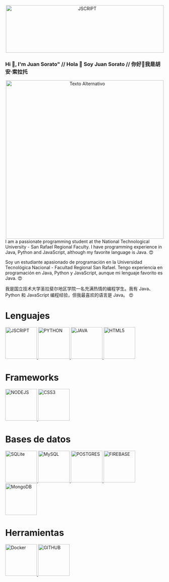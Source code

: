 <div align="center">
            <img src="https://nanocad.com/local/templates/europe/assets/img/bg/1/Developer.png" alt="JSCRIPT" width="500" height="150"/>
        </div>

### Hi 👋, I'm Juan Sorato" // Hola 👋 Soy Juan Sorato // 你好👋我是胡安·索拉托
<div align="center">
  <img src="https://media.giphy.com/media/8TkagzJHXLWmI/giphy.gif" width="500" alt="Texto Alternativo">
</div>
I am a passionate programming student at the National Technological University - San Rafael Regional Faculty. I have programming experience in Java, Python and JavaScript, although my favorite language is Java. 😍

Soy un estudiante apasionado de programación en la Universidad Tecnológica Nacional - Facultad Regional San Rafael. Tengo experiencia en programación en Java, Python y JavaScript, aunque mi lenguaje favorito es Java. 😍

我是国立技术大学圣拉斐尔地区学院一名充满热情的编程学生。我有 Java、Python 和 JavaScript 编程经验，但我最喜欢的语言是 Java。 😍

<h1> Lenguajes </h1>
<a href="https://lenguajejs.com/javascript/" target="_blank" rel="noreferrer">
            <img src="https://cdn.icon-icons.com/icons2/2107/PNG/512/file_type_js_official_icon_130509.png" alt="JSCRIPT" width="100" height="100"/>
        </a>
        <a href="https://www.python.org/" target="_blank" rel="noreferrer">
            <img src="https://cdn.icon-icons.com/icons2/1381/PNG/512/python_94570.png" alt="PYTHON" width="100" height="100"/>
        </a>
         <a href="https://www.java.com/es/" target="_blank" rel="noreferrer">
            <img src="https://cdn.icon-icons.com/icons2/2415/PNG/512/java_original_wordmark_logo_icon_146459.png" alt="JAVA" width="100" height="100"/>
        </a>
        <a href="https://www.java.com/es/" target="_blank" rel="noreferrer">
            <img src="https://cdn.icon-icons.com/icons2/1488/PNG/512/5352-html5_102567.png" alt="HTML5" width="100" height="100"/>
        </a>
    <h1>Frameworks</h1>
    <a href="https://lenguajejs.com/javascript/" target="_blank" rel="noreferrer">
            <img src="https://cdn.icon-icons.com/icons2/2415/PNG/512/nodejs_plain_logo_icon_146409.png" alt="NODEJS" width="100" height="100"/>
        </a>
        <a href="https://lenguajejs.com/javascript/" target="_blank" rel="noreferrer">
            <img src="https://cdn.icon-icons.com/icons2/844/PNG/512/CSS3_icon-icons.com_67069.png" alt="CSS3" width="100" height="100"/>
        </a>
      <h1>Bases de datos</h1>
      <a href="https://lenguajejs.com/javascript/" target="_blank" rel="noreferrer">
            <img src="https://cdn.icon-icons.com/icons2/2699/PNG/512/sqlite_logo_icon_169724.png" alt="SQLite" width="100" height="100"/>
        </a>
        <a href="https://lenguajejs.com/javascript/" target="_blank" rel="noreferrer">
            <img src="https://cdn.icon-icons.com/icons2/2415/PNG/512/mysql_original_wordmark_logo_icon_146417.png" alt="MySQL" width="100" height="100"/>
        </a>
        <a href="https://lenguajejs.com/javascript/" target="_blank" rel="noreferrer">
            <img src="https://cdn.icon-icons.com/icons2/2667/PNG/512/folder_postgres_icon_161286.png" alt="POSTGRES" width="100" height="100"/>
        </a>
        <a href="https://lenguajejs.com/javascript/" target="_blank" rel="noreferrer">
            <img src="https://cdn.icon-icons.com/icons2/2699/PNG/512/firebase_logo_icon_171157.png" alt="FIREBASE" width="100" height="100"/>
        </a>
         <a href="https://lenguajejs.com/javascript/" target="_blank" rel="noreferrer">
            <img src="https://cdn.icon-icons.com/icons2/2415/PNG/512/mongodb_original_wordmark_logo_icon_146425.png" alt="MongoDB" width="100" height="100"/>
        </a>
        <h1> Herramientas</h1>
   <a href="https://lenguajejs.com/javascript/" target="_blank" rel="noreferrer">
            <img src="https://cdn.icon-icons.com/icons2/2415/PNG/512/docker_original_wordmark_logo_icon_146557.png" alt="Docker" width="100" height="100"/>
        </a>
<a href="https://lenguajejs.com/javascript/" target="_blank" rel="noreferrer">
            <img src="https://cdn.icon-icons.com/icons2/1996/PNG/512/code_development_github_open_source_programming_source_icon_123274.png" alt="GITHUB" width="100" height="100"/>
        </a>

